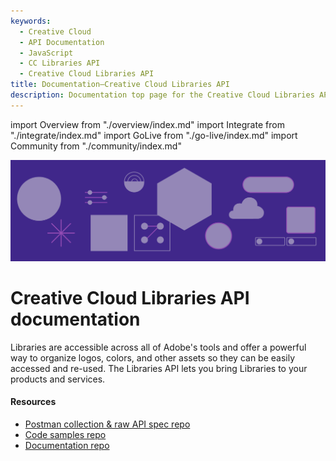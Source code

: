 ```yaml
---
keywords:
  - Creative Cloud
  - API Documentation
  - JavaScript
  - CC Libraries API
  - Creative Cloud Libraries API
title: Documentation—Creative Cloud Libraries API
description: Documentation top page for the Creative Cloud Libraries API. Get quick starts, tutorials, endpoint references, sample code, and more.
---
```


import Overview from "./overview/index.md"
import Integrate from "./integrate/index.md"
import GoLive from "./go-live/index.md"
import Community from "./community/index.md"

<Hero slots="image, heading, text" background="rgb(64, 34, 138)"/>

![Hero image](./illustration.png)

# Creative Cloud Libraries API documentation

Libraries are accessible across all of Adobe's tools and offer a powerful way to organize logos, colors, and other assets so they can be easily accessed and re-used. The Libraries API lets you bring Libraries to your products and services.

<Resources slots="heading, links"/>

#### Resources

- [Postman collection & raw API spec repo](https://github.com/AdobeDocs/cc-libraries-api-spec)
- [Code samples repo](https://github.com/AdobeDocs/cc-libraries-api-samples)
- [Documentation repo](https://github.com/AdobeDocs/cc-libraries-api)

<Overview />

<Integrate />

<GoLive />

<Community />
